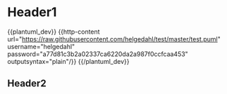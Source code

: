 
# Header1

{{plantuml_dev}}
{{http-content url="https://raw.githubusercontent.com/helgedahl/test/master/test.puml" username="helgedahl" password="a77d81c3b2a02337ca6220da2a987f0ccfcaa453" outputsyntax="plain"/}}
{{/plantuml_dev}}

## Header2
